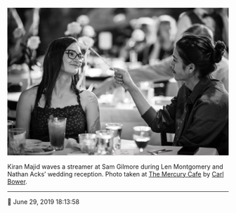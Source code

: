 ![Kiran Majid waves a streamer at Sam Gilmore](assets/a084151d7a3c68063c1305509feced5a.webp)

Kiran Majid waves a streamer at Sam Gilmore during Len Montgomery and Nathan Acks’ wedding reception. Photo taken at [The Mercury Cafe](http://mercurycafe.com/) by [Carl Bower](http://carlbowerphotos.com/).

- - - -

📅 June 29, 2019 18:13:58
